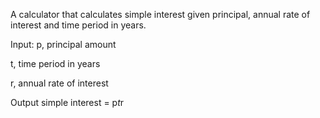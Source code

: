 A calculator that calculates simple interest given principal, annual rate of interest and time period in years.

Input:
   p, principal amount 
   
   t, time period in years
   
   r, annual rate of interest
   
Output
   simple interest = p*t*r
